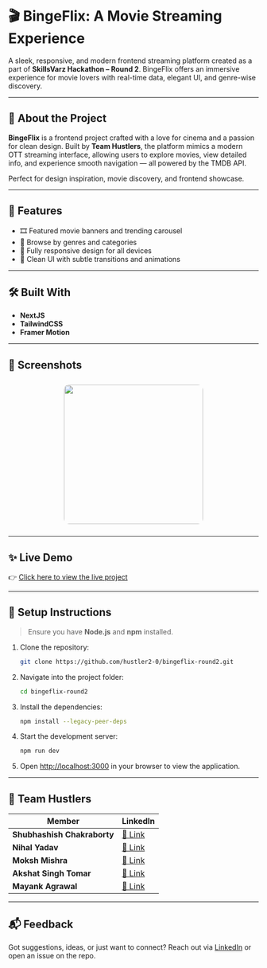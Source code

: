 # 🎬 BingeFlix: A Movie Streaming Experience

A sleek, responsive, and modern frontend streaming platform created as a part of **SkillsVarz Hackathon – Round 2**. BingeFlix offers an immersive experience for movie lovers with real-time data, elegant UI, and genre-wise discovery.

---

## 🌟 About the Project

**BingeFlix** is a frontend project crafted with a love for cinema and a passion for clean design. Built by **Team Hustlers**, the platform mimics a modern OTT streaming interface, allowing users to explore movies, view detailed info, and experience smooth navigation — all powered by the TMDB API.

Perfect for design inspiration, movie discovery, and frontend showcase.

---

## 🚀 Features

- 🎞️ Featured movie banners and trending carousel   
- 🧭 Browse by genres and categories  
- 📱 Fully responsive design for all devices  
- 🌌 Clean UI with subtle transitions and animations  

---

## 🛠️ Built With

- **NextJS**  
- **TailwindCSS**  
- **Framer Motion**  

---

## 📸 Screenshots

<div align="center"> 
  <img src="" width="280" style="border-radius: 10px; margin: 10px;" />
</div>

---

## ✨ Live Demo

👉 [Click here to view the live project](https://bingeflix-hustlers.vercel.app)

---

## 🚀 Setup Instructions

> Ensure you have **Node.js** and **npm** installed.

1. Clone the repository:

   ```bash
   git clone https://github.com/hustler2-0/bingeflix-round2.git
   ```

2. Navigate into the project folder:

   ```bash
   cd bingeflix-round2
   ```

3. Install the dependencies:

   ```bash
   npm install --legacy-peer-deps
   ```

4. Start the development server:

   ```bash
   npm run dev
   ```

5. Open [http://localhost:3000](http://localhost:3000) in your browser to view the application.

---

## 👥 Team Hustlers

| Member | LinkedIn |
|--------|----------|
| **Shubhashish Chakraborty** | [🔗 Link](https://www.linkedin.com/in/Shubhashish-Chakraborty) |
| **Nihal Yadav** | [🔗 Link](https://www.linkedin.com/in/nihal-yadav2/) |
| **Moksh Mishra** | [🔗 Link](https://www.linkedin.com/in/moksh-mishra-956868289) |
| **Akshat Singh Tomar** | [🔗 Link](https://www.linkedin.com/in/akshat-singh-tomar-4307772a0) |
| **Mayank Agrawal** | [🔗 Link](https://www.linkedin.com/in/mayank-agrawal155) |

---

## 📬 Feedback

Got suggestions, ideas, or just want to connect? Reach out via [LinkedIn](https://www.linkedin.com/in/Shubhashish-Chakraborty) or open an issue on the repo.
